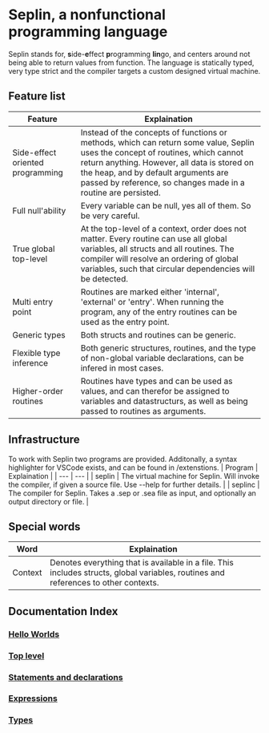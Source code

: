 # Seplin, a nonfunctional programming language

Seplin stands for, **s**ide-**e**ffect **p**rogramming **lin**go, and centers around not being able to return values from function. The language is statically typed, very type strict and the compiler targets a custom designed virtual machine. 

## Feature list
| Feature | Explaination |
| --- | --- |
| Side-effect oriented programming | Instead of the concepts of functions or methods, which can return some value, Seplin uses the concept of routines, which cannot return anything. However, all data is stored on the heap, and by default arguments are passed by reference, so changes made in a routine are persisted. |
| Full null'ability | Every variable can be null, yes all of them. So be very careful.  |
| True global top-level | At the top-level of a context, order does not matter. Every routine can use all global variables, all structs and all routines. The compiler will resolve an ordering of global variables, such that circular dependencies will be detected. |
| Multi entry point | Routines are marked either 'internal', 'external' or 'entry'. When running the program, any of the entry routines can be used as the entry point. |
| Generic types | Both structs and routines can be generic. |
| Flexible type inference | Both generic structures, routines, and the type of non-global variable declarations, can be infered in most cases.  |
| Higher-order routines | Routines have types and can be used as values, and can therefor be assigned to variables and datastructurs, as well as being passed to routines as arguments. |

## Infrastructure
To work with Seplin two programs are provided. Additonally, a syntax highlighter for VSCode exists, and can be found in /extenstions.
| Program | Explaination |
| --- | --- | 
| seplin | The virtual machine for Seplin. Will invoke the compiler, if given a source file. Use --help for further details. |
| seplinc | The compiler for Seplin. Takes a .sep or .sea file as input, and optionally an output directory or file. |

## Special words
| Word | Explaination |
| --- | --- |
| Context | Denotes everything that is available in a file. This includes structs, global variables, routines and references to other contexts.


## Documentation Index
### [Hello Worlds](./documentation/HelloWorlds.md)
### [Top level](./documentation/Toplevel.md)
### [Statements and declarations](./documentation/StatementsAndDeclarations.md)
### [Expressions](./documentation/Expressions.md)
### [Types](./documentation/TypesAndProtection.md)

